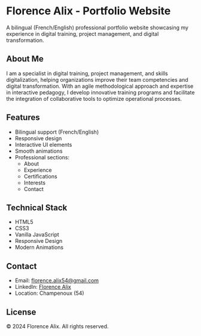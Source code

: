 # Florence Alix - Portfolio Website

A bilingual (French/English) professional portfolio website showcasing my experience in digital training, project management, and digital transformation.

## About Me

I am a specialist in digital training, project management, and skills digitalization, helping organizations improve their team competencies and digital transformation. With an agile methodological approach and expertise in interactive pedagogy, I develop innovative training programs and facilitate the integration of collaborative tools to optimize operational processes.

## Features

- Bilingual support (French/English)
- Responsive design
- Interactive UI elements
- Smooth animations
- Professional sections:
  - About
  - Experience
  - Certifications
  - Interests
  - Contact

## Technical Stack

- HTML5
- CSS3
- Vanilla JavaScript
- Responsive Design
- Modern Animations

## Contact

- Email: florence.alix54@gmail.com
- LinkedIn: [Florence Alix](https://linkedin.com/in/florence-alix)
- Location: Champenoux (54)

## License

© 2024 Florence Alix. All rights reserved. 